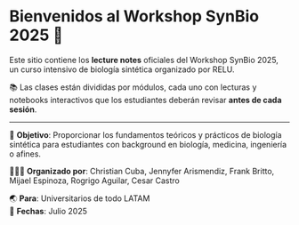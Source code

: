 # Bienvenidos al Workshop SynBio 2025 🧬

Este sitio contiene los **lecture notes** oficiales del Workshop SynBio 2025, un curso intensivo de biología sintética organizado por RELU.

📚 Las clases están divididas por módulos, cada uno con lecturas y notebooks interactivos que los estudiantes deberán revisar **antes de cada sesión**.

---

🧠 **Objetivo**: Proporcionar los fundamentos teóricos y prácticos de biología sintética para estudiantes con background en biología, medicina, ingeniería o afines.

👩🏽‍🔬 **Organizado por**: Christian Cuba, Jennyfer Arismendiz, Frank Britto, Mijael Espinoza, Rogrigo Aguilar, Cesar Castro

🌏 **Para**: Universitarios de todo LATAM  
📆 **Fechas**: Julio 2025
